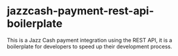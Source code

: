 # jazzcash-payment-rest-api-boilerplate
This is a Jazz Cash payment integration using the REST API, it is a boilerplate for developers to speed up their development process.
